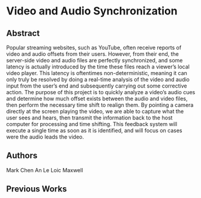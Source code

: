 # Video and Audio Synchronization

## Abstract
Popular streaming websites, such as YouTube, often receive reports of video and audio offsets from their users. However, from their end, the server-side video and audio files are perfectly synchronized, and some latency is actually introduced by the time these files reach a viewer’s local video player. This latency is oftentimes non-deterministic, meaning it can only truly be resolved by doing a real-time analysis of the video and audio input from the user’s end and subsequently carrying out some corrective action. The purpose of this project is to quickly analyze a video’s audio cues and determine how much offset exists between the audio and video files, then perform the necessary time shift to realign them. By pointing a camera directly at the screen playing the video, we are able to capture what the user sees and hears, then transmit the information back to the host computer for processing and time shifting. This feedback system will execute a single time as soon as it is identified, and will focus on cases were the audio leads the video.

## Authors
Mark Chen
An Le
Loic Maxwell

## Previous Works

